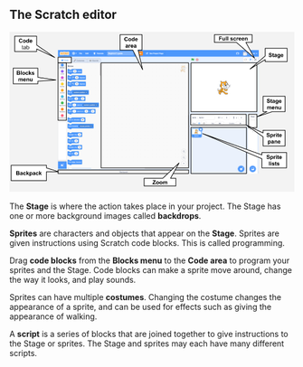 ## The Scratch editor

![Labelled Scratch editor screenshot](images/scratch-interface.png)

The **Stage** is where the action takes place in your project. The Stage has one or more background images called **backdrops**.

**Sprites** are characters and objects that appear on the **Stage**. Sprites are given instructions using Scratch code blocks. This is called programming. 

Drag **code blocks** from the **Blocks menu** to the **Code area** to program your sprites and the Stage. Code blocks can make a sprite move around, change the way it looks, and play sounds. 

Sprites can have multiple **costumes**. Changing the costume changes the appearance of a sprite, and can be used for effects such as giving the appearance of walking. 

A **script** is a series of blocks that are joined together to give instructions to the Stage or sprites. The Stage and sprites may each have many different scripts. 

